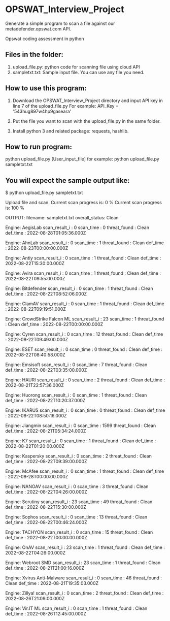 # OPSWAT_Interview_Project
Generate a simple program to scan a file against our metadefender.opswat.com API.

Opswat coding assessment in python

## Files in the folder:
1. upload_file.py: python code for scanning file using cloud API
2. sampletxt.txt: Sample input file. You can use any file you need.

## How to use this program:

1. Download the OPSWAT_Interview_Project directory and input API key in line 7 of the upload_file.py
For example: API_Key = '543hug897w4hp9gaseara'

2. Put the file you want to scan with the upload_file.py in the same folder.

3. Install python 3 and related package: requests, hashlib.

## How to run program:
python upload_file.py [User_input_file]
for example: python upload_file.py sampletxt.txt

## You will expect the sample output like:

$ python upload_file.py sampletxt.txt

Upload file and scan.
Current scan progress is:  0 %
Current scan progress is:  100 %

OUTPUT:
filename:  sampletxt.txt
overall_status:  Clean

Engine:  AegisLab
scan_result_i :  0
scan_time :  0
threat_found :  Clean
def_time :  2022-08-28T01:05:36.000Z

Engine:  AhnLab
scan_result_i :  0
scan_time :  1
threat_found :  Clean
def_time :  2022-08-23T00:00:00.000Z

Engine:  Antiy
scan_result_i :  0
scan_time :  1
threat_found :  Clean
def_time :  2022-08-22T15:30:00.000Z

Engine:  Avira
scan_result_i :  0
scan_time :  1
threat_found :  Clean
def_time :  2022-08-22T09:55:00.000Z

Engine:  Bitdefender
scan_result_i :  0
scan_time :  1
threat_found :  Clean
def_time :  2022-08-22T08:52:06.000Z

Engine:  ClamAV
scan_result_i :  0
scan_time :  1
threat_found :  Clean
def_time :  2022-08-22T09:19:51.000Z

Engine:  CrowdStrike Falcon ML
scan_result_i :  23
scan_time :  1
threat_found :  Clean
def_time :  2022-08-22T00:00:00.000Z

Engine:  Cyren
scan_result_i :  0
scan_time :  12
threat_found :  Clean
def_time :  2022-08-22T09:49:00.000Z

Engine:  ESET
scan_result_i :  0
scan_time :  0
threat_found :  Clean
def_time :  2022-08-22T08:40:58.000Z

Engine:  Emsisoft
scan_result_i :  0
scan_time :  7
threat_found :  Clean
def_time :  2022-08-22T03:35:00.000Z

Engine:  HAURI
scan_result_i :  0
scan_time :  2
threat_found :  Clean
def_time :  2022-08-21T22:57:36.000Z

Engine:  Huorong
scan_result_i :  0
scan_time :  1
threat_found :  Clean
def_time :  2022-08-22T10:20:37.000Z

Engine:  IKARUS
scan_result_i :  0
scan_time :  0
threat_found :  Clean
def_time :  2022-08-22T08:50:16.000Z

Engine:  Jiangmin
scan_result_i :  0
scan_time :  1599
threat_found :  Clean
def_time :  2022-08-21T05:34:24.000Z

Engine:  K7
scan_result_i :  0
scan_time :  1
threat_found :  Clean
def_time :  2022-08-22T01:20:00.000Z

Engine:  Kaspersky
scan_result_i :  0
scan_time :  2
threat_found :  Clean
def_time :  2022-08-22T09:39:00.000Z

Engine:  McAfee
scan_result_i :  0
scan_time :  1
threat_found :  Clean
def_time :  2022-08-28T00:00:00.000Z

Engine:  NANOAV
scan_result_i :  0
scan_time :  3
threat_found :  Clean
def_time :  2022-08-22T04:26:00.000Z

Engine:  Scrutiny
scan_result_i :  23
scan_time :  49
threat_found :  Clean
def_time :  2022-08-22T15:30:00.000Z

Engine:  Sophos
scan_result_i :  0
scan_time :  13
threat_found :  Clean
def_time :  2022-08-22T00:46:24.000Z

Engine:  TACHYON
scan_result_i :  0
scan_time :  15
threat_found :  Clean
def_time :  2022-08-22T00:00:00.000Z

Engine:  OnAV
scan_result_i :  23
scan_time :  1
threat_found :  Clean
def_time :  2022-08-22T04:26:00.000Z

Engine:  Webroot SMD
scan_result_i :  23
scan_time :  1
threat_found :  Clean
def_time :  2022-08-21T21:00:16.000Z

Engine:  Xvirus Anti-Malware
scan_result_i :  0
scan_time :  46
threat_found :  Clean
def_time :  2022-08-21T19:35:03.000Z

Engine:  Zillya!
scan_result_i :  0
scan_time :  2
threat_found :  Clean
def_time :  2022-08-26T21:09:00.000Z

Engine:  Vir.IT ML
scan_result_i :  0
scan_time :  1
threat_found :  Clean
def_time :  2022-08-26T12:45:00.000Z


